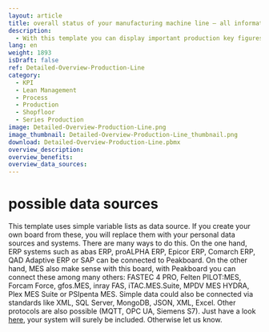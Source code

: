 ```yaml
---
layout: article
title: overall status of your manufacturing machine line ― all information on one dashboard
description: 
  - With this template you can display important production key figures of a single production line in an easy to understand way. Easily display relevant metrics about your machines on screens and have production and control data as well as key figures like KPIs directly in view! Real-time data provides more transparency in your production, shortens production downtimes and helps you to maximize your production volume. Download now and get started!
lang: en
weight: 1893
isDraft: false
ref: Detailed-Overview-Production-Line
category:
  - KPI
  - Lean Management
  - Process
  - Production
  - Shopfloor
  - Series Production
image: Detailed-Overview-Production-Line.png
image_thumbnail: Detailed-Overview-Production-Line_thumbnail.png
download: Detailed-Overview-Production-Line.pbmx
overview_description:
overview_benefits:
overview_data_sources:
---
```

# possible data sources

This template uses simple variable lists as data source. If you create your own board from these, you will replace them with your personal data sources and systems. There are many ways to do this. On the one hand, ERP systems such as abas ERP, proALPHA ERP, Epicor ERP, Comarch ERP, QAD Adaptive ERP or SAP can be connected to Peakboard. On the other hand, MES also make sense with this board, with Peakboard you can connect these among many others: FASTEC 4 PRO, Felten PILOT:MES, Forcam Force, gfos.MES, inray FAS, iTAC.MES.Suite, MPDV MES HYDRA, Plex MES Suite or PSIpenta MES. Simple data could also be connected via standards like XML, SQL Server, MongoDB, JSON, XML, Excel. Other protocols are also possible (MQTT, OPC UA, Siemens S7). Just have a look [here](https://peakboard.com/en/product/peakboard-versions/#dataconnections), your system will surely be included. Otherwise let us know.
